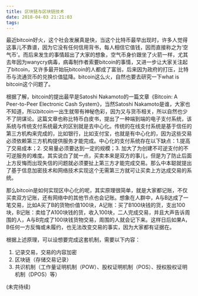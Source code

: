 ```yaml
---
title: 区块链与区块链技术
date: 2018-04-03 21:21:03
tags:
---
```


最近bitcoin好火，这个社会发展真是快，当这个比特币最早出现时，许多人觉得这事儿不靠谱，因为它没有任何信用背书，每人相信它值钱，因而直接称之为‘空气币’。而后来发生的事情超出了大家的想象，空气币身价跟坐了火箭一样，尤其去年因为wanycry病毒，病毒制作者索要bitcoin的事情，又进一步让大家关注起了bitcoin，又许多最开始玩bitcoin的人都成了富翁，后来因为政府的打压，比特币与流通货币的兑换价值猛降。bitcoin这么火，自然也要去研究一下what is bitcoin这个问题了。

根据了解，bitcoin的提出最早是Satoshi Nakamoto的一篇文章《Bitcoin: A Peer-to-Peer Electronic Cash System》，当然Satoshi Nakamoto是谁，大家也不知道，所以bitcoin一出生就带有神秘色彩，因为又与货币相关，所以自然也少不了阴谋论。这篇文章也称比特币白皮书，提出了一种端到端的电子支付系统，该系统与传统支付系统最大的区别就是去中心化。传统的在线支付系统是基于信任的第三方机构来完成的，比如银行，比如支付宝，也就是有中心化的，因为这些交易必须依赖第三方机构提供服务才能完成。中心化的支付系统存在以下缺点：1.提高了交易成本；2. 交易量必须要达到一定的规模；3. 加大了为创建不可逆支付的不可逆服务的难度。其实说白了就一点，买卖本来是双方的事儿，但是为了防止后面上方反悔而出现失信的问题就必须要扯上第三方才能完成交易。那么中本聪就提出了基于信息加密技术和网络技术实现这个无需第三方就可让买卖上方达成交易的系统。

那么bitcoin是如何实现区中心化的呢，其实原理很简单，就是大家都记账，不仅买卖双方记账，还有网络中的其他节点也会记账。想象在人群中，A与B达成了一笔交易，比如A买了B的货物价值100块，A记账：买了B100块钱的货，支出100块，B记账：卖给了A100块钱的货，收入100块，二人完成交易，并且大声告诉周围的人，A与B完成了100块钱货物交易，周围的人就会记下来。这样日后如果A，B任何一方反悔或未履约，也无法改变交易的事实，因为大家都有证据在。

根据上述原理，可以设想要完成这套机制，需要以下内容：
1. 记录交易，交易的内容加密
2. 区块链（存储交易记录）
3. 共识机制（工作量证明机制（POW）、股权证明机制（POS）、授权股权证明机制（DPOS）等）

(未完待续)
